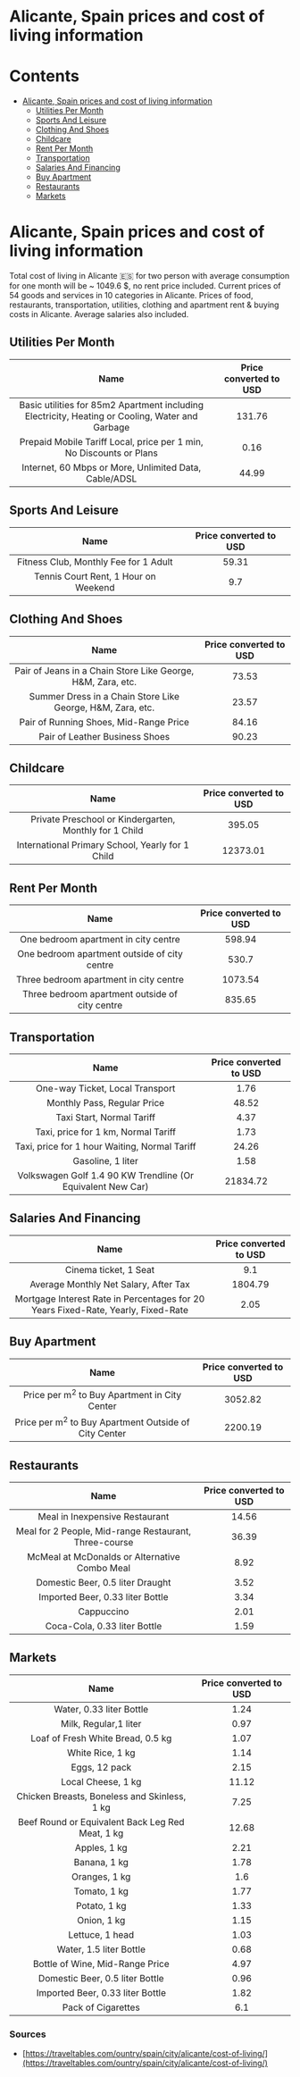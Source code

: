 
Alicante, Spain prices and cost of living information
=====================================================

Contents
========

* [Alicante, Spain prices and cost of living information](#alicante-spain-prices-and-cost-of-living-information)
	* [Utilities Per Month](#utilities-per-month)
	* [Sports And Leisure](#sports-and-leisure)
	* [Clothing And Shoes](#clothing-and-shoes)
	* [Childcare](#childcare)
	* [Rent Per Month](#rent-per-month)
	* [Transportation](#transportation)
	* [Salaries And Financing](#salaries-and-financing)
	* [Buy Apartment](#buy-apartment)
	* [Restaurants](#restaurants)
	* [Markets](#markets)

# Alicante, Spain prices and cost of living information


Total cost of living in Alicante 🇪🇸 for two person with average consumption for one month will be ~ 1049.6 $, no rent 
price included. Current prices of 54 goods and services in 10 categories  in Alicante. Prices of food, restaurants, 
transportation, utilities, clothing and apartment rent & buying costs in Alicante. Average salaries also included.
## Utilities Per Month
  

|Name|Price converted to USD|
| :---: | :---: |
|Basic utilities for 85m2 Apartment including Electricity, Heating or Cooling, Water and Garbage|131.76|
|Prepaid Mobile Tariff Local, price per 1 min, No Discounts or Plans|0.16|
|Internet, 60 Mbps or More, Unlimited Data, Cable/ADSL|44.99|
  

## Sports And Leisure
  

|Name|Price converted to USD|
| :---: | :---: |
|Fitness Club, Monthly Fee for 1 Adult|59.31|
|Tennis Court Rent, 1 Hour on Weekend|9.7|
  

## Clothing And Shoes
  

|Name|Price converted to USD|
| :---: | :---: |
|Pair of Jeans in a Chain Store Like George, H&M, Zara, etc.|73.53|
|Summer Dress in a Chain Store Like George, H&M, Zara, etc.|23.57|
|Pair of Running Shoes, Mid-Range Price|84.16|
|Pair of Leather Business Shoes|90.23|
  

## Childcare
  

|Name|Price converted to USD|
| :---: | :---: |
|Private Preschool or Kindergarten, Monthly for 1 Child|395.05|
|International Primary School, Yearly for 1 Child|12373.01|
  

## Rent Per Month
  

|Name|Price converted to USD|
| :---: | :---: |
|One bedroom apartment in city centre|598.94|
|One bedroom apartment outside of city centre|530.7|
|Three bedroom apartment in city centre|1073.54|
|Three bedroom apartment outside of city centre|835.65|
  

## Transportation
  

|Name|Price converted to USD|
| :---: | :---: |
|One-way Ticket, Local Transport|1.76|
|Monthly Pass, Regular Price|48.52|
|Taxi Start, Normal Tariff|4.37|
|Taxi, price for 1 km, Normal Tariff|1.73|
|Taxi, price for 1 hour Waiting, Normal Tariff|24.26|
|Gasoline, 1 liter|1.58|
|Volkswagen Golf 1.4 90 KW Trendline (Or Equivalent New Car)|21834.72|
  

## Salaries And Financing
  

|Name|Price converted to USD|
| :---: | :---: |
|Cinema ticket, 1 Seat|9.1|
|Average Monthly Net Salary, After Tax|1804.79|
|Mortgage Interest Rate in Percentages for 20 Years Fixed-Rate, Yearly, Fixed-Rate|2.05|
  

## Buy Apartment
  

|Name|Price converted to USD|
| :---: | :---: |
|Price per m<sup>2</sup> to Buy Apartment in City Center|3052.82|
|Price per m<sup>2</sup> to Buy Apartment Outside of City Center|2200.19|
  

## Restaurants
  

|Name|Price converted to USD|
| :---: | :---: |
|Meal in Inexpensive Restaurant|14.56|
|Meal for 2 People, Mid-range Restaurant, Three-course|36.39|
|McMeal at McDonalds or Alternative Combo Meal|8.92|
|Domestic Beer, 0.5 liter Draught|3.52|
|Imported Beer, 0.33 liter Bottle|3.34|
|Cappuccino|2.01|
|Coca-Cola, 0.33 liter Bottle|1.59|
  

## Markets
  

|Name|Price converted to USD|
| :---: | :---: |
|Water, 0.33 liter Bottle|1.24|
|Milk, Regular,1 liter|0.97|
|Loaf of Fresh White Bread, 0.5 kg|1.07|
|White Rice, 1 kg|1.14|
|Eggs, 12 pack|2.15|
|Local Cheese, 1 kg|11.12|
|Chicken Breasts, Boneless and Skinless, 1 kg|7.25|
|Beef Round or Equivalent Back Leg Red Meat, 1 kg |12.68|
|Apples, 1 kg|2.21|
|Banana, 1 kg|1.78|
|Oranges, 1 kg|1.6|
|Tomato, 1 kg|1.77|
|Potato, 1 kg|1.33|
|Onion, 1 kg|1.15|
|Lettuce, 1 head|1.03|
|Water, 1.5 liter Bottle|0.68|
|Bottle of Wine, Mid-Range Price|4.97|
|Domestic Beer, 0.5 liter Bottle|0.96|
|Imported Beer, 0.33 liter Bottle|1.82|
|Pack of Cigarettes|6.1|
  

### Sources

- [https://traveltables.com/ountry/spain/city/alicante/cost-of-living/](https://traveltables.com/ountry/spain/city/alicante/cost-of-living/)
